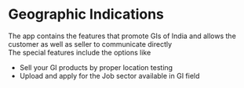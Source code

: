 # Geographic Indications
The app contains the features that promote GIs of India and allows the customer as well as seller to communicate directly<br>
The special features include the options like 
* Sell your GI products by proper location testing
* Upload and apply for the Job sector available in GI field
